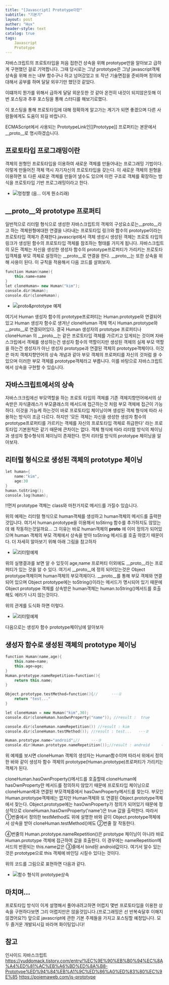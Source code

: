 ```yaml
---
title: "[Javascript] Prototype이란"
subtitle: "기본기"
layout: post
auther: "Hux"
header-style: text
catalog: true
tags:
    Javascript
    Prototype
---
```


자바스크립트의 프로토타입을 처음 접한건 상속을 위해 prototype만을 알아보고 급하게 구현했던 걸로 기억합니다.
그때 당시로는 그냥 prototype은 그냥 javascript객체 상속을 위해 쓰는 내부 함수구나 하고 넘어갔었고 또
작년 기술면접을 준비하며 정의에 대해서 공부를 하며 달달 외우기만 했던것 같았다.

이떄까지 뭔가를 위해서 급하게 달달 외운듯한 것 같아 온전히 내것이 되지않은듯해 이번 포스팅과 추후 포스팅을 통해
스터디를 해보기로했다.

이 포스팅을 통해 프로토타입에 대해 정확하게 알고가는 계기가 되면 좋겠으며 다른 사람들에게도 도움이 되길 바랍니다.


ECMAScript에서 사용되는 PrototypeLink인[[Prototype]] 프로퍼티는 본문에서 __proto__로 명시하겠습니다.

프로토타입 프로그래밍이란
---
객체의 원형인 프로토타입을 이용하여 새로운 객체를 만들어내는 프로그래밍 기법이다. 이렇게 만들어진 객체 역시 자기자신의 프로토타입을 갖는다. 이 새로운 객체의 원형을 이용하면 또 다른 새로운 객체를 만들어 낼수도 있으며 이런 구조로 객체를 확장하는 방식을 프로토타입 기반 프로그래밍이라고 한다.


- ![멍청짤]({{site.url}}/img/javascript/prototype/멍청짤.png)
(음... 이게 뭔소리래)



__proto__와 prototype 프로퍼티
---
일반적으로 리터럴 형식으로 생성한 자바스크립트의 객체의 구성요소로는__proto__라고 하는 객체원형에대한 연결을 나타내는 프로토타입 링크와 함수의 prototype이라는 프로토타입 객체가 존재한다.javascript에서 객체 생성시 생성된 객체는 프로토 타입의 링크가 생성된 함수의 프로토타입 객체를 참조하는 형태를 가지게 됩니다.
자바스크립트의 모든 객체는 자신을 생성한 생성자 함수의 prototype프로퍼티가 가리키는 프로토타입객체를 부모 객체로 설정하는
__proto__로 연결을 한다. __proto__는 또한 상속을 위해 사용이 된다.
이 규칙을 적용해서 다음 코드를 살펴보자.


```cpp
function Human(name){
    this.name=name
}
let cloneHuman= new Human("kim");
console.dir(Human);
console.dir(cloneHuman);

```
- ![__proto__&prototype 예제]({{site.url}}/img/javascript/prototype/prototpye_step3.png)

여기서 Human 생성자 함수의 prototype프로퍼티는 Human.prototype와 연결되어 있고
Human 생성자 함수로 생겨난 cloneHuman 객체 역시 Human.prototype와 __proto__로 연결되어있다.
결국 Human 생성자의 prototype 프로퍼티나 cloneHuman 의 __proto__는 같은 프로토타입 객체를 가르키고 있게되는 것이며
자바스크립에서 객체를 생성하는건 생성자 함수의 역할이지만 생성된 객체의 실제 부모 역할을 하는건 생성자가 아닌
생성자 prototype과 연결된 객체의 prototype객체이다.
이것은 마치 객체지향언어의 상속 개념과 같아 부모 객체의 프로퍼티를 자신의 것처럼 쓸 수 있으며 
이러한 부모 객체를 prototype객체라고 부릅니다.
이를 바탕으로 자바스크립트에서 상속을 구현할 수 있습니다.


자바스크립트에서의 상속
---
자바스크크립에선 부모역할을 하는 프로토 타입의 객체를 기존 객체지향언어에서의 상속받은 자식클래스가 부모클래스의 메서드에 접근하는것 처럼
부모 객체에 접근이 가능하다. 이것을 가능케 하는것이 바로 프로토타입 체이닝이며 생성된 객체 형식에 따라 사용하는 방식이 조금 다르다.
하지만 '모든 객체는 자신을 생성한 생성자 함수의 prototype프로퍼티를 가르키는 객체를 자신의 프로토타입 객체로 취급한다'
라는 프로토타입 기본원칙은 같기 때문에 큰차이는 없다.
객체 형식에 따라 리터럴 방식의 체이닝과 생성자 함수형식의 체이닝이 존재한다.
먼저 리터럴 방식의 prototype 체이닝을 알아보자.

리터럴 형식으로 생성된 객체의 prototype 체이닝
---

```cpp
let human={
    name:"kim",
    age:30
}
human.toString();
console.log(human);
```
!!먼저 prototype 객체는 class와 마찬가지로 메서드를 가질수 있습니다. 

위의 예제는 리터럴 형식으로 human객체를 생성하고 human객체의 메서드를 출력한 것입니다.
여기서 human.prototype을 이용해서 toStirng 함수를 추가하지도 않았는데 왜 작동하는것일까요...
그 이유는 바로 human객체의 __proto__ 에 이미 정의가 되어있으며 human 객체의 부모 객체에서 상속을 받아
toString 메서드를 호출 하였기 때문이다.
더 자세히 알아보기 위해 아래 그림을 참고하자

- ![리터럴예제]({{site.url}}/img/javascript/prototype/prototpye_step1.png)

위의 실행결과를 보면 알 수 있듯이 age,name 프로퍼티 이외에도 __proto__라는 프로퍼티가 있는 것을 알 수 있다.
여기서 __proto__에 정의 되어있는것은 Object prototype객체이며 human객체의 부모객체이다. __proto__를 통해 
부모 객체와 연결되어 있으며 Object prototype에는 toString()이라는 메서드가 명시되어 있기 때문에 Object prototype 객체를
상속받은 human객체는 human.toString()메서드를 호출해도 에러가 나지 않는것이다.

위의 관게를 도식화 하면 이렇다.
- ![리터럴예제]({{site.url}}/img/javascript/prototype/prototpye_step2.png)

다음으로는 생성자 함수 prototype체이닝에 알아보자


생성자 함수로 생성된 객체의 prototype 체이닝
---

```cpp
function Human(name,age){
    this.name=name;
    this.age=age;
}
Human.prototype.nameRepetition=function(){
    return this.name;
}

Object.prototype.testMethod=function(){//      ···①
    return "test..."
}

let cloneHuman = new Human("kim",30);  
console.dir(cloneHuman.hasOwnProperty("name")); //result :  true

console.dir(cloneHuman.nameRepetition()) //result : kim
console.dir(cloneHuman.testMethod()); //result : test...   ···②

Human.prototype.name="android";//     ···③
console.dir(Human.prototype.nameRepetition());//result : android     ···④
```

위 예제를 보시면 cloneHuman 객체의 생성자는 Human함수이며 따라서 위에서 정의한 바와 같이 생성자 함수 객체의 
prototype(Human.prototype)프로퍼티가 가리키는 객체가 된다.

cloneHuman.hasOwnProperty()메서드를 호출할때 cloneHuman에 hasOwnProperty란 메서드를 정의하지 않았기 때문에
프로토타입 체이닝으로 cloneHuman에과 연결된 부모객체중에서 hasOwnProperty메서드를 찾는다. 부모인 Human.prototype객체에는
없지만 Human객체와 또 연결된 Object.prototype객체에서 찾는다. Object.prototype에는 hasOwnProperty가 정의가 되어있기 때문에
정상적으로 cloneHuman.hasOwnProperty('name')은 true 값을 출력한다.
따라서 ①번줄에서 정의한 testMethod도 위에 설명한 바와 같이 Object.prototype객체에서 상속을 받아 cloneHuman.testMethod()에도 ②번줄
잘 작동한다.

④번줄의 Human.prototype.nameRepetition()은 prototype 체이닝이 아니라 바로 Human.prototype 객체에 접근하여 값을 호출한다.
이 경우에는 nameRepetition메서드의 반환되는 this.name값은 ③줄에서 bind된 android값이다. 여기서 알수 있는것은 prototype으로 this 객체에
바인딩 시킬수 있다는 것이다.



위의 코드를 그림으로 표현하면 다음과 같다.
- ![함수 형식의 prototype상속]({{site.url}}/img/javascript/prototype/prototpye_step4.png)



마치며...
---
프로토타입 방식이 이게 설명해서 풀어내려고하면 어렵지 몇번 프로토타입을 이용한 상속을 구현하다보면
그리 어렵지만은 않을것입니다.(프로그래밍은 선 반복숙달후 이해지 않겠어요?!)
앞으로 javascript에 관한 기본 주제들을 가지고 포스팅할 예정입니다. 
모두 즐거운 개발되시길 바라며 화이팅입니다!


참고 
---
인사이드 자바스크립트 
https://yuddomack.tistory.com/entry/%EC%9E%90%EB%B0%94%EC%8A%A4%ED%81%AC%EB%A6%BD%ED%8A%B8-Prototype%ED%94%84%EB%A1%9C%ED%86%A0%ED%83%80%EC%9E%85
https://poiemaweb.com/js-prototype

